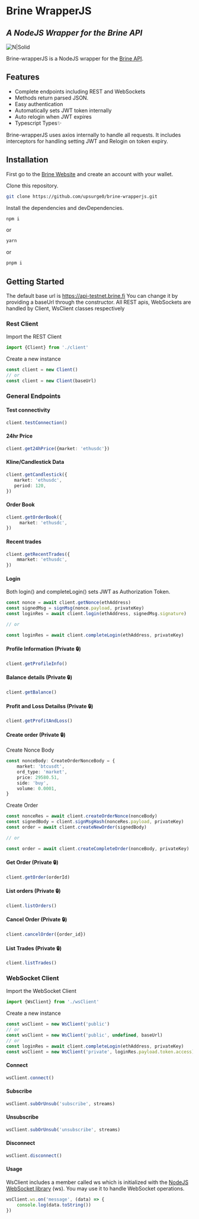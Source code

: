 # Brine WrapperJS

## _A NodeJS Wrapper for the Brine API_

![N|Solid](https://www.brine.finance/img/brine-logo-nas.png)

Brine-wrapperJS is a NodeJS wrapper for the [Brine API](https://docs.brine.finance/docs/introduction).

## Features

- Complete endpoints including REST and WebSockets
- Methods return parsed JSON.
- Easy authentication
- Automatically sets JWT token internally
- Auto relogin when JWT expires
- Typescript Types✨

Brine-wrapperJS uses axios internally to handle all requests. It includes interceptors for handling setting JWT and Relogin on token expiry.

## Installation

First go to the [Brine Website](https://www.brine.finance/) and create an account with your wallet.

Clone this repository.

```sh
git clone https://github.com/upsurge0/brine-wrapperjs.git
```

Install the dependencies and devDependencies.

```sh
npm i
```

or

```sh
yarn
```

or

```sh
pnpm i
```

## Getting Started

The default base url is https://api-testnet.brine.fi
You can change it by providing a baseUrl through the constructor.
All REST apis, WebSockets are handled by Client, WsClient classes respectively

### Rest Client

Import the REST Client

```ts
import {Client} from './client'
```

Create a new instance

```ts
const client = new Client()
// or
const client = new Client(baseUrl)
```

### General Endpoints

#### Test connectivity

```ts
client.testConnection()
```

#### 24hr Price

```ts
client.get24hPrice({market: 'ethusdc'})
```

#### Kline/Candlestick Data

```ts
client.getCandlestick({
   market: 'ethusdc',
   period: 120,
})
```

#### Order Book

```ts
client.getOrderBook({
     market: 'ethusdc',
})
```

#### Recent trades

```ts
client.getRecentTrades({
    mmarket: 'ethusdc',
})
```

#### Login

Both login() and completeLogin() sets JWT as Authorization Token.

```ts
const nonce = await client.getNonce(ethAddress)
const signedMsg = signMsg(nonce.payload, privateKey)
const loginRes = await client.login(ethAddress, signedMsg.signature)

// or

const loginRes = await client.completeLogin(ethAddress, privateKey)
```

#### Profile Information (Private 🔒)

```ts
client.getProfileInfo()
```

#### Balance details (Private 🔒)

```ts
client.getBalance()
```

#### Profit and Loss Detailss (Private 🔒)

```ts
client.getProfitAndLoss()
```

#### Create order (Private 🔒)

Create Nonce Body

```ts
const nonceBody: CreateOrderNonceBody = {
    market: 'btcusdt',
    ord_type: 'market',
    price: 29580.51,
    side: 'buy',
    volume: 0.0001,
}
```

Create Order

```ts
const nonceRes = await client.createOrderNonce(nonceBody)
const signedBody = client.signMsgHash(nonceRes.payload, privateKey)
const order = await client.createNewOrder(signedBody)

// or

const order = await client.createCompleteOrder(nonceBody, privateKey)
```

#### Get Order (Private 🔒)

```ts
client.getOrder(orderId)
```

#### List orders (Private 🔒)

```ts
client.listOrders()
```

#### Cancel Order (Private 🔒)

```ts
client.cancelOrder({order_id})
```

#### List Trades (Private 🔒)

```ts
client.listTrades()
```

### WebSocket Client

Import the WebSocket Client

```ts
import {WsClient} from './wsClient'
```

Create a new instance

```ts
const wsClient = new WsClient('public')
// or
const wsClient = new WsClient('public', undefined, baseUrl)
// or
const loginRes = await client.completeLogin(ethAddress, privateKey)
const wsClient = new WsClient('private', loginRes.payload.token.access)
```

#### Connect

```ts
wsClient.connect()
```

#### Subscribe

```ts
wsClient.subOrUnsub('subscribe', streams)
```

#### Unsubscribe

```ts
wsClient.subOrUnsub('unsubscribe', streams)
```

#### Disconnect

```ts
wsClient.disconnect()
```

#### Usage

WsClient includes a member called ws which is initialized with the [NodeJS WebSocket library](https://github.com/websockets/ws) (ws). You may use it to handle WebSocket operations.

```ts
wsClient.ws.on('message', (data) => {
    console.log(data.toString())
})
```

